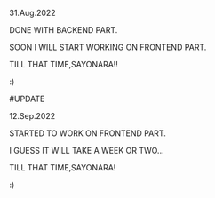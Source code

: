 31.Aug.2022

DONE WITH BACKEND PART.

SOON I WILL START WORKING ON FRONTEND PART.

TILL THAT TIME,SAYONARA!!

:)


#UPDATE

12.Sep.2022

STARTED TO WORK ON FRONTEND PART.

I GUESS IT WILL TAKE A WEEK OR TWO...

TILL THAT TIME,SAYONARA!

:)

